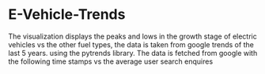 # E-Vehicle-Trends
The visualization displays the peaks and lows in the growth stage of electric vehicles vs the other fuel types, the data is taken from google trends of the last 5 years.
using the pytrends library. The data is fetched from google with the following time stamps vs the average user search enquires 
